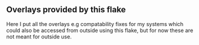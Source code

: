 ## Overlays provided by this flake

Here I put all the overlays e.g compatability fixes for my systems which could also be accessed from outside using this flake, but for now these are not meant for outside use.
